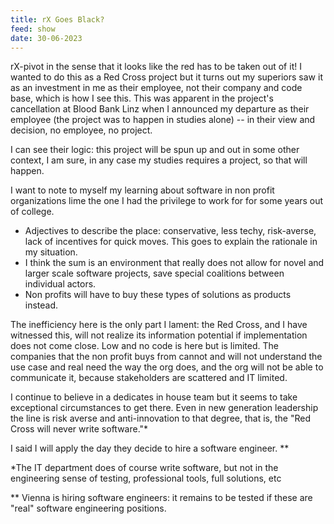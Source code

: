 ```yaml
---
title: rX Goes Black?
feed: show
date: 30-06-2023
---
```


rX-pivot in the sense that it looks like the red has to be taken out of it! I wanted to do this as a Red Cross project but it turns out my superiors saw it as an investment in me as their employee, not their company and code base, which is how I see this. This was apparent in the project's cancellation at Blood Bank Linz when I announced my departure as their employee (the project was to happen in studies alone) -- in their view and decision, no employee, no project.

I can see their logic: this project will be spun up and out in some other context, I am sure, in any case my studies requires a project, so that will happen.

I want to note to myself my learning about software in non profit organizations lime the one I had the privilege to work for for some years out of college.

- Adjectives to describe the place: conservative, less techy, risk-averse, lack of incentives for quick moves. This goes to explain the rationale in my situation.
- I think the sum is an environment that really does not allow for novel and larger scale software projects, save special coalitions between individual actors.
- Non profits will have to buy these types of solutions as products instead.

The inefficiency here is the only part I lament: the Red Cross, and I have witnessed this, will not realize its information potential if implementation does not come close. Low and no code is here but is limited. The companies that the non profit buys from cannot and will not understand the use case and real need the way the org does, and the org will not be able to communicate it, because stakeholders are scattered and IT limited.

I continue to believe in a dedicates in house team but it seems to take exceptional circumstances to get there. Even in new generation leadership the line is risk averse and anti-innovation to that degree, that is, the "Red Cross will never write software."*

I said I will apply the day they decide to hire a software engineer. **

*The IT department does of course write software, but not in the engineering sense of testing, professional tools, full solutions, etc

** Vienna is hiring software engineers: it remains to be tested if these are "real" software engineering positions.